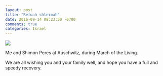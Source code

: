 ```yaml
---
layout: post
title: "Refuah shleimah"
date: 2016-09-14 08:23:50 -0700
comments: true
categories: Israel
---
```


<img src="{{ root_url }}/assets/shimon_peres.jpg" />

Me and Shimon Peres at Auschwitz, during March of the Living.

We are all wishing you and your family well, and hope you have a full
and speedy recovery.

